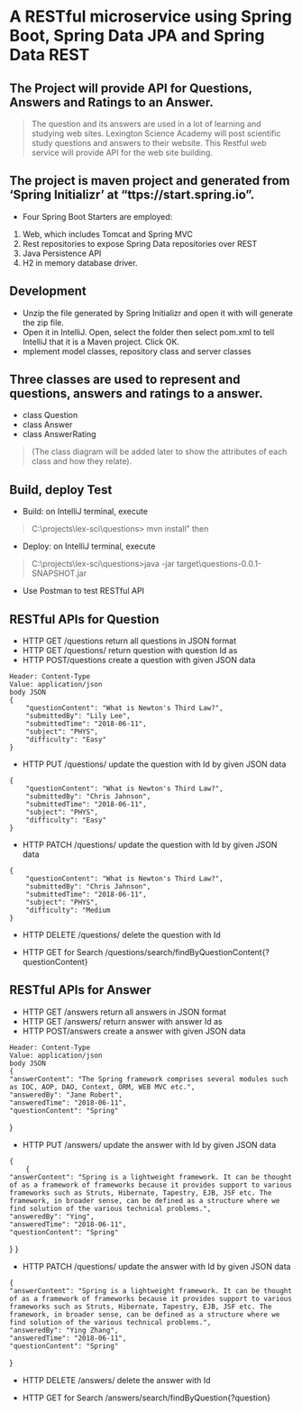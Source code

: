 # A RESTful microservice using Spring Boot, Spring Data JPA and Spring Data REST

## The Project will provide API for Questions, Answers and Ratings to an Answer. 
>The question and its answers are used in a lot of learning and studying web sites. Lexington Science Academy will post scientific study questions and answers to their website. This Restful web service will provide API for the web site building. 

## The project is maven project and generated from ‘Spring Initializr’ at “ttps://start.spring.io”. 

* Four Spring Boot Starters are employed:
1. Web, which includes Tomcat and Spring MVC
2. Rest repositories to expose Spring Data repositories over REST
3. Java Persistence API
4. H2 in memory database driver. 

## Development
* Unzip the file generated by Spring Initializr and open it with will generate the zip file.
* Open it in IntelliJ. Open, select the folder then select pom.xml to tell IntelliJ that it is a Maven project. Click OK. 
* mplement model classes, repository class and server classes


## Three classes are used to represent and questions, answers and ratings to a answer. 
* class Question
* class Answer
* class AnswerRating

> (The class diagram will be added later to show the attributes of each class and how they relate).

## Build, deploy Test
* Build: on IntelliJ terminal, execute 
>C:\projects\lex-sci\questions> mvn install” then 
* Deploy: on IntelliJ terminal, execute 
>C:\projects\lex-sci\questions>java -jar target\questions-0.0.1-SNAPSHOT.jar
* Use Postman to test RESTful API


## RESTful APIs for Question

* HTTP GET /questions	        return all questions in JSON format
* HTTP GET /questions/<Id>      return question with question Id as <Id>
* HTTP POST/questions	        create a question with given JSON data
> 
    Header: Content-Type
    Value: application/json
    body JSON
    {
        "questionContent": "What is Newton's Third Law?",
        "submittedBy": "Lily Lee",
        "submittedTime": "2018-06-11",
        "subject": "PHYS",
        "difficulty": "Easy"
    }

* HTTP PUT /questions/<Id>	update the question with Id by given JSON data
>
    {
        "questionContent": "What is Newton's Third Law?",
        "submittedBy": "Chris Jahnson",
        "submittedTime": "2018-06-11",
        "subject": "PHYS",
        "difficulty": "Easy"
    }
 
* HTTP PATCH /questions/<Id>	update the question with Id by given JSON data
>
    {
        "questionContent": "What is Newton's Third Law?",
        "submittedBy": "Chris Jahnson",
        "submittedTime": "2018-06-11",
        "subject": "PHYS",
        "difficulty": "Medium
    }

 * HTTP DELETE /questions/<Id>	delete the question with Id
    
 * HTTP GET for Search  /questions/search/findByQuestionContent{?questionContent}

## RESTful APIs for Answer

* HTTP GET /answers	            return all answers in JSON format
* HTTP GET /answers/<Id>        return answer with answer Id as <Id>
* HTTP POST/answers	            create a answer with given JSON data
> 
    Header: Content-Type
    Value: application/json
    body JSON
    {
    "answerContent": "The Spring framework comprises several modules such as IOC, AOP, DAO, Context, ORM, WEB MVC etc.",
    "answeredBy": "Jane Robert",
    "answeredTime": "2018-06-11",
    "questionContent": "Spring"
}

* HTTP PUT /answers/<Id>	update the answer with Id by given JSON data
>
    {
        {
    "answerContent": "Spring is a lightweight framework. It can be thought of as a framework of frameworks because it provides support to various frameworks such as Struts, Hibernate, Tapestry, EJB, JSF etc. The framework, in broader sense, can be defined as a structure where we find solution of the various technical problems.",
    "answeredBy": "Ying",
    "answeredTime": "2018-06-11",
    "questionContent": "Spring"
}
    }
 
* HTTP PATCH /questions/<Id>	update the answer with Id by given JSON data
>
    {
    "answerContent": "Spring is a lightweight framework. It can be thought of as a framework of frameworks because it provides support to various frameworks such as Struts, Hibernate, Tapestry, EJB, JSF etc. The framework, in broader sense, can be defined as a structure where we find solution of the various technical problems.",
    "answeredBy": "Ying Zhang",
    "answeredTime": "2018-06-11",
    "questionContent": "Spring"
}

 * HTTP DELETE /answers/<Id>	delete the answer with Id
    
 * HTTP GET for Search  /answers/search/findByQuestion{?question}


